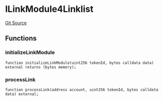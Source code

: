 # ILinkModule4Linklist
[Git Source](https://github.com/Crossbell-Box/Crossbell-Contracts/blob/301046e95eacfa631ca751822adb220cbb30103a/contracts/interfaces/ILinkModule4Linklist.sol)


## Functions
### initializeLinkModule


```solidity
function initializeLinkModule(uint256 tokenId, bytes calldata data) external returns (bytes memory);
```

### processLink


```solidity
function processLink(address account, uint256 tokenId, bytes calldata data) external;
```

